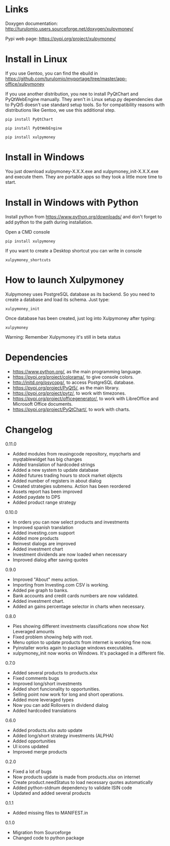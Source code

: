 Links
=====

Doxygen documentation:
    http://turulomio.users.sourceforge.net/doxygen/xulpymoney/

Pypi web page:
    https://pypi.org/project/xulpymoney/

Install in Linux
================
If you use Gentoo, you can find the ebuild in https://github.com/turulomio/myportage/tree/master/app-office/xulpymoney

If you use another distribution, you nee to install PyQtChart and PyQtWebEngine manually. They aren't in Linux setup.py dependencies due to PyQt5 doesn't use standard setup tools. So for compatibility reasons with distributions like Gentoo, we use this additional step.

`pip install PyQtChart`

`pip install PyQtWebEngine`

`pip install xulpymoney`

Install in Windows
==================

You just download xulpymoney-X.X.X.exe and xulpymoney_init-X.X.X.exe and execute them. They are portable apps so they took a little more time to start.

Install in Windows with Python
==============================
Install python from https://www.python.org/downloads/ and don't forget to add python to the path during installation.

Open a CMD console

`pip install xulpymoney`

If you want to create a Desktop shortcut you can write in console

`xulpymoney_shortcuts`

How to launch Xulpymoney
========================
Xulpymoney uses PostgreSQL database as its backend. So you need to create a database and load its schema. Just type:

`xulpymoney_init`

Once database has been created, just log into Xulpymoney after typing:

`xulpymoney`

Warning: Remember Xulpymoney it's still in beta status

Dependencies
============
* https://www.python.org/, as the main programming language.
* https://pypi.org/project/colorama/, to give console colors.
* http://initd.org/psycopg/, to access PostgreSQL database.
* https://pypi.org/project/PyQt5/, as the main library.
* https://pypi.org/project/pytz/, to work with timezones.
* https://pypi.org/project/officegenerator/, to work with LibreOffice and Microsoft Office documents.
* https://pypi.org/project/PyQtChart/, to work with charts.

Changelog
=========
0.11.0
  * Added modules from reusingcode repository, myqcharts and myqtablewidget has big changes
  * Added translation of hardcoded strings
  * Added a new system to update database
  * Added futures trading hours to stock market objects
  * Added number of registers in about dialog
  * Created strategies submenu. Action has been reordered
  * Assets report has been improved
  * Added paydate to DPS
  * Added product range strategy

0.10.0
  * In orders you can now select products and investments
  * Improved spanish translation
  * Added investing.com support
  * Added more products
  * Reinvest dialogs are improved
  * Added investment chart
  * Investment dividends are now loaded when necessary
  * Improved dialog after saving quotes

0.9.0
  * Improved "About" menu action.
  * Importing from Investing.com CSV is working.
  * Added pie graph to banks.
  * Bank accounts and credit cards numbers are now validated.
  * Added investment chart.
  * Added an gains percentage selector in charts when necessary.

0.8.0
  * Pies showing different investments classifications now show Not Leveraged amounts
  * Fixed problem showing help with root.
  * Menu option to update products from internet is working fine now.
  * Pyinstaller works again to package windows executables.
  * xulpymoney_init now works on Windows. It's packaged in a different file.

0.7.0
  * Added several products to products.xlsx
  * Fixed comments bugs
  * Improved long/short investments
  * Added short funcionality to opportunities.
  * Selling point now work for long and short operations.
  * Added more leveraged types
  * Now you can add Rollovers in dividend dialog
  * Added hardcoded translations

0.6.0
  * Added products.xlsx auto update
  * Added long/short strategy investments (ALPHA)
  * Added opportunities
  * UI icons updated
  * Improved merge products

0.2.0
  * Fixed a lot of bugs
  * Now products update is made from products.xlsx on internet
  * Create product.needStatus to load necessary quotes automatically
  * Added python-stdnum dependency to validate ISIN code
  * Updated and added several products

0.1.1
  * Added missing files to MANIFEST.in

0.1.0
  * Migration from Sourceforge
  * Changed code to python package
